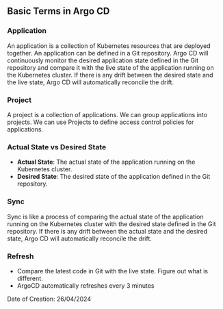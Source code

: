 ## Basic Terms in Argo CD

### Application

An application is a collection of Kubernetes resources that are deployed together. An application can be defined in a Git repository. Argo CD will continuously monitor the desired application state defined in the Git repository and compare it with the live state of the application running on the Kubernetes cluster. If there is any drift between the desired state and the live state, Argo CD will automatically reconcile the drift.

### Project

A project is a collection of applications. We can group applications into projects. We can use Projects to define access control policies for applications.

### Actual State vs Desired State

- **Actual State**: The actual state of the application running on the Kubernetes cluster.
- **Desired State**: The desired state of the application defined in the Git repository.

### Sync

Sync is like a process of comparing the actual state of the application running on the Kubernetes cluster with the desired state defined in the Git repository. If there is any drift between the actual state and the desired state, Argo CD will automatically reconcile the drift.

### Refresh

- Compare the latest code in Git with the live state. Figure out what is different.
- ArgoCD automatically refreshes every 3 minutes

Date of Creation: 26/04/2024